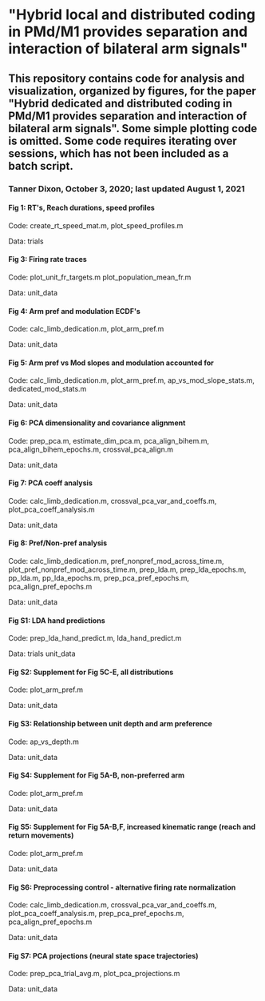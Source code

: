 # "Hybrid local and distributed coding in PMd/M1 provides separation and interaction of bilateral arm signals"

## This repository contains code for analysis and visualization, organized by figures, for the paper "Hybrid dedicated and distributed coding in PMd/M1 provides separation and interaction of bilateral arm signals". Some simple plotting code is omitted. Some code requires iterating over sessions, which has not been included as a batch script.

### Tanner Dixon, October 3, 2020; last updated August 1, 2021


#### Fig 1: RT's, Reach durations, speed profiles

Code: 
create_rt_speed_mat.m,
plot_speed_profiles.m

Data: 
trials


#### Fig 3: Firing rate traces

Code:
plot_unit_fr_targets.m
plot_population_mean_fr.m

Data: 
unit_data


#### Fig 4: Arm pref and modulation ECDF's

Code:
calc_limb_dedication.m,
plot_arm_pref.m

Data:
unit_data


#### Fig 5: Arm pref vs Mod slopes and modulation accounted for

Code:
calc_limb_dedication.m,
plot_arm_pref.m,
ap_vs_mod_slope_stats.m,
dedicated_mod_stats.m

Data:
unit_data


#### Fig 6: PCA dimensionality and covariance alignment

Code:
prep_pca.m,
estimate_dim_pca.m,
pca_align_bihem.m,
pca_align_bihem_epochs.m,
crossval_pca_align.m

Data:
unit_data


#### Fig 7: PCA coeff analysis

Code:
calc_limb_dedication.m,
crossval_pca_var_and_coeffs.m,
plot_pca_coeff_analysis.m

Data:
unit_data


#### Fig 8: Pref/Non-pref analysis

Code:
calc_limb_dedication.m,
pref_nonpref_mod_across_time.m,
plot_pref_nonpref_mod_across_time.m,
prep_lda.m,
prep_lda_epochs.m,
pp_lda.m,
pp_lda_epochs.m,
prep_pca_pref_epochs.m,
pca_align_pref_epochs.m

Data:
unit_data


#### Fig S1: LDA hand predictions

Code:
prep_lda_hand_predict.m,
lda_hand_predict.m

Data:
trials
unit_data


#### Fig S2: Supplement for Fig 5C-E, all distributions

Code:
plot_arm_pref.m

Data:
unit_data


#### Fig S3: Relationship between unit depth and arm preference

Code:
ap_vs_depth.m

Data:
unit_data


#### Fig S4: Supplement for Fig 5A-B, non-preferred arm

Code:
plot_arm_pref.m

Data:
unit_data


#### Fig S5: Supplement for Fig 5A-B,F, increased kinematic range (reach and return movements)

Code:
plot_arm_pref.m

Data:
unit_data


#### Fig S6: Preprocessing control - alternative firing rate normalization

Code:
calc_limb_dedication.m,
crossval_pca_var_and_coeffs.m,
plot_pca_coeff_analysis.m,
prep_pca_pref_epochs.m,
pca_align_pref_epochs.m

Data:
unit_data


#### Fig S7: PCA projections (neural state space trajectories)

Code:
prep_pca_trial_avg.m,
plot_pca_projections.m

Data:
unit_data



